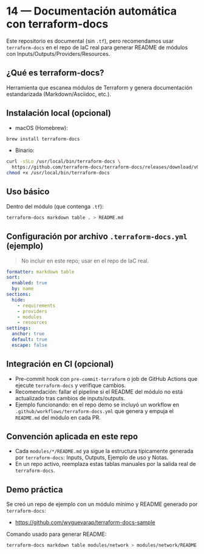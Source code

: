 # 14 — Documentación automática con terraform-docs

Este repositorio es documental (sin `.tf`), pero recomendamos usar `terraform-docs` en el repo de IaC real para generar README de módulos con Inputs/Outputs/Providers/Resources.

## ¿Qué es terraform-docs?
Herramienta que escanea módulos de Terraform y genera documentación estandarizada (Markdown/Asciidoc, etc.).

## Instalación local (opcional)
- macOS (Homebrew):
```bash
brew install terraform-docs
```
- Binario:
```bash
curl -sSLo /usr/local/bin/terraform-docs \
  https://github.com/terraform-docs/terraform-docs/releases/download/v0.19.0/terraform-docs-v0.19.0-darwin-amd64
chmod +x /usr/local/bin/terraform-docs
```

## Uso básico
Dentro del módulo (que contenga `.tf`):
```bash
terraform-docs markdown table . > README.md
```

## Configuración por archivo `.terraform-docs.yml` (ejemplo)
> No incluir en este repo; usar en el repo de IaC real.
```yaml
formatter: markdown table
sort:
  enabled: true
  by: name
sections:
  hide:
    - requirements
    - providers
    - modules
    - resources
settings:
  anchor: true
  default: true
  escape: false
```

## Integración en CI (opcional)
- Pre-commit hook con `pre-commit-terraform` o job de GitHub Actions que ejecute `terraform-docs` y verifique cambios.
- Recomendación: fallar el pipeline si el README del módulo no está actualizado tras cambios de inputs/outputs.
- Ejemplo funcionando: en el repo demo se incluyó un workflow en `.github/workflows/terraform-docs.yml` que genera y empuja el `README.md` del módulo en cada PR.

## Convención aplicada en este repo
- Cada `modules/*/README.md` ya sigue la estructura típicamente generada por `terraform-docs`: Inputs, Outputs, Ejemplo de uso y Notas.
- En un repo activo, reemplaza estas tablas manuales por la salida real de `terraform-docs`.

## Demo práctica
Se creó un repo de ejemplo con un módulo mínimo y README generado por `terraform-docs`:
- https://github.com/wyguevarap/terraform-docs-sample

Comando usado para generar README:
```bash
terraform-docs markdown table modules/network > modules/network/README.md
```

